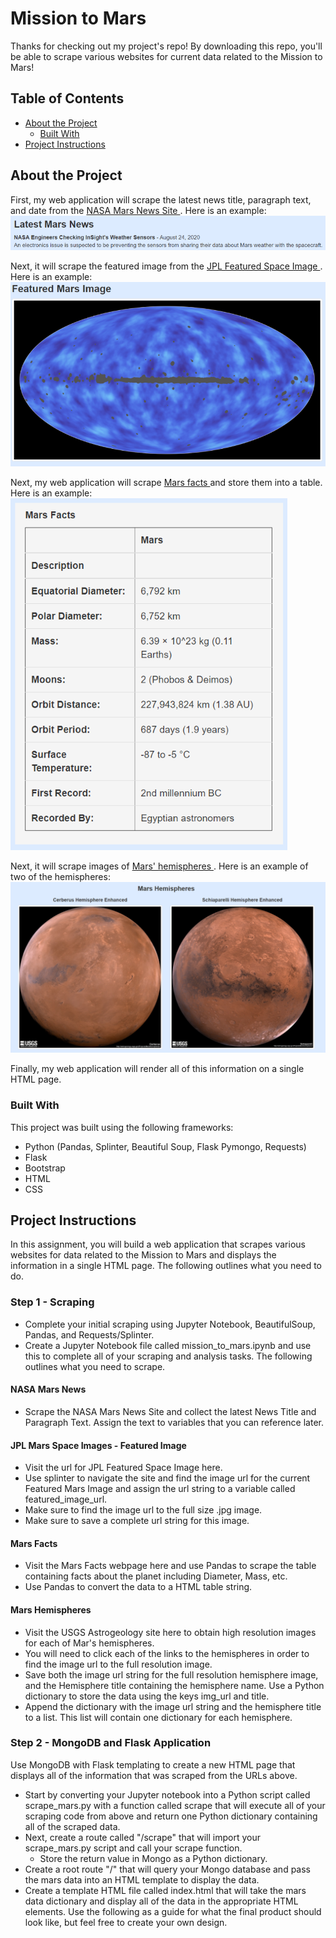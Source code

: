# Mission to Mars
Thanks for checking out my project's repo! By downloading this repo, you'll be able to scrape various websites for current data related to the Mission to Mars!

<!-- TABLE OF CONTENTS -->
## Table of Contents

* [About the Project](#about-the-project)
  * [Built With](#built-with)
* [Project Instructions](#project-instructions)

<!--About the Project-->
## About the Project
First, my web application will scrape the latest news title, paragraph text, and date from the [ NASA Mars News Site ](https://mars.nasa.gov/news/?page=0&per_page=40&order=publish_date+desc%2Ccreated_at+desc&search=&category=19%2C165%2C184%2C204&blank_scope=Latest). Here is an example: <br>
![alt text](Missions_to_Mars/Images/News.png)<br>

Next, it will scrape the featured image from the [ JPL Featured Space Image ](https://www.jpl.nasa.gov/spaceimages/?search=&category=Mars). Here is an example: <br>
![alt text](Missions_to_Mars/Images/Image.png)<br>

Next, my web application will scrape [ Mars facts ](https://space-facts.com/mars/) and store them into a table. Here is an example: <br>
![alt text](Missions_to_Mars/Images/Facts.png)<br>

Next, it will scrape images of [ Mars' hemispheres ](https://astrogeology.usgs.gov/search/results?q=hemisphere+enhanced&k1=target&v1=Mars). Here is an example of two of the hemispheres: <br>
![alt text](Missions_to_Mars/Images/Hemispheres.png)<br>

Finally, my web application will render all of this information on a single HTML page.

<!--Built With-->
### Built With
This project was built using the following frameworks:<br>
* Python (Pandas, Splinter, Beautiful Soup, Flask Pymongo, Requests)
* Flask
* Bootstrap
* HTML
* CSS

<!--Project Instructions-->
## Project Instructions

In this assignment, you will build a web application that scrapes various websites for data related to the Mission to Mars and displays the information in a single HTML page. The following outlines what you need to do.<br>

### Step 1 - Scraping
* Complete your initial scraping using Jupyter Notebook, BeautifulSoup, Pandas, and Requests/Splinter.<br>
* Create a Jupyter Notebook file called mission_to_mars.ipynb and use this to complete all of your scraping and analysis tasks. The following outlines what you need to scrape.<br>

#### NASA Mars News
* Scrape the NASA Mars News Site and collect the latest News Title and Paragraph Text. Assign the text to variables that you can reference later.<br>

#### JPL Mars Space Images - Featured Image
* Visit the url for JPL Featured Space Image here.<br>
* Use splinter to navigate the site and find the image url for the current Featured Mars Image and assign the url string to a variable called featured_image_url.<br>
* Make sure to find the image url to the full size .jpg image.<br>
* Make sure to save a complete url string for this image.<br>

#### Mars Facts
* Visit the Mars Facts webpage here and use Pandas to scrape the table containing facts about the planet including Diameter, Mass, etc.<br>
* Use Pandas to convert the data to a HTML table string.<br>

#### Mars Hemispheres
* Visit the USGS Astrogeology site here to obtain high resolution images for each of Mar's hemispheres.<br>
* You will need to click each of the links to the hemispheres in order to find the image url to the full resolution image.<br>
* Save both the image url string for the full resolution hemisphere image, and the Hemisphere title containing the hemisphere name. Use a Python dictionary to store the data using the keys img_url and title.<br>
* Append the dictionary with the image url string and the hemisphere title to a list. This list will contain one dictionary for each hemisphere.<br>

### Step 2 - MongoDB and Flask Application
Use MongoDB with Flask templating to create a new HTML page that displays all of the information that was scraped from the URLs above.<br>
* Start by converting your Jupyter notebook into a Python script called scrape_mars.py with a function called scrape that will execute all of your scraping code from above and return one Python dictionary containing all of the scraped data.<br>
* Next, create a route called "/scrape" that will import your scrape_mars.py script and call your scrape function.<br>
  * Store the return value in Mongo as a Python dictionary.<br>
* Create a root route "/" that will query your Mongo database and pass the mars data into an HTML template to display the data.<br>
* Create a template HTML file called index.html that will take the mars data dictionary and display all of the data in the appropriate HTML elements. Use the following as a guide for what the final product should look like, but feel free to create your own design.<br>